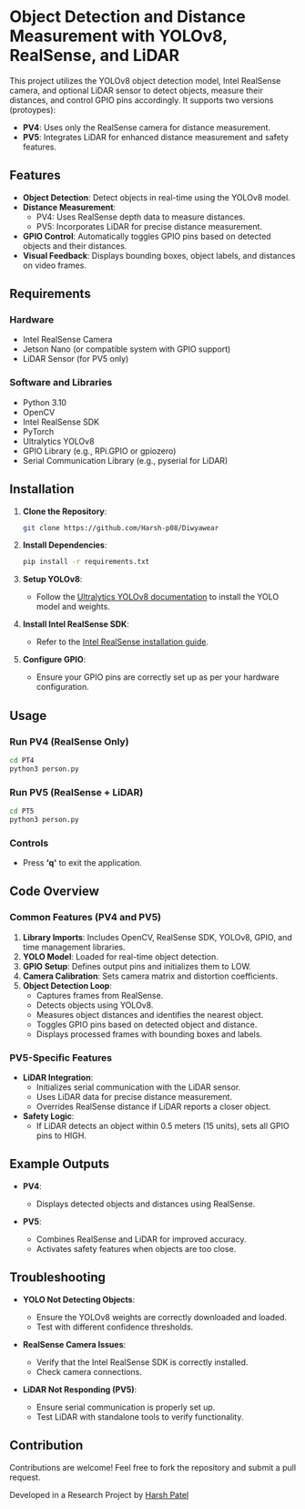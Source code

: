 # Object Detection and Distance Measurement with YOLOv8, RealSense, and LiDAR

This project utilizes the YOLOv8 object detection model, Intel RealSense camera, and optional LiDAR sensor to detect objects, measure their distances, and control GPIO pins accordingly. It supports two versions (protoypes):

- **PV4**: Uses only the RealSense camera for distance measurement.
- **PV5**: Integrates LiDAR for enhanced distance measurement and safety features.

## Features

- **Object Detection**: Detect objects in real-time using the YOLOv8 model.
- **Distance Measurement**: 
  - PV4: Uses RealSense depth data to measure distances.
  - PV5: Incorporates LiDAR for precise distance measurement.
- **GPIO Control**: Automatically toggles GPIO pins based on detected objects and their distances.
- **Visual Feedback**: Displays bounding boxes, object labels, and distances on video frames.

## Requirements

### Hardware
- Intel RealSense Camera
- Jetson Nano (or compatible system with GPIO support)
- LiDAR Sensor (for PV5 only)

### Software and Libraries
- Python 3.10
- OpenCV
- Intel RealSense SDK
- PyTorch
- Ultralytics YOLOv8
- GPIO Library (e.g., RPi.GPIO or gpiozero)
- Serial Communication Library (e.g., pyserial for LiDAR)

## Installation

1. **Clone the Repository**:
    ```bash
    git clone https://github.com/Harsh-p08/Diwyawear
    ```

2. **Install Dependencies**:
    ```bash
    pip install -r requirements.txt
    ```

3. **Setup YOLOv8**:
    - Follow the [Ultralytics YOLOv8 documentation](https://docs.ultralytics.com) to install the YOLO model and weights.

4. **Install Intel RealSense SDK**:
    - Refer to the [Intel RealSense installation guide](https://github.com/IntelRealSense/librealsense).

5. **Configure GPIO**:
    - Ensure your GPIO pins are correctly set up as per your hardware configuration.

## Usage

### Run PV4 (RealSense Only)
```bash
cd PT4
python3 person.py
```

### Run PV5 (RealSense + LiDAR)
```bash
cd PT5
python3 person.py
```

### Controls
- Press **'q'** to exit the application.

## Code Overview

### Common Features (PV4 and PV5)
1. **Library Imports**: Includes OpenCV, RealSense SDK, YOLOv8, GPIO, and time management libraries.
2. **YOLO Model**: Loaded for real-time object detection.
3. **GPIO Setup**: Defines output pins and initializes them to LOW.
4. **Camera Calibration**: Sets camera matrix and distortion coefficients.
5. **Object Detection Loop**:
   - Captures frames from RealSense.
   - Detects objects using YOLOv8.
   - Measures object distances and identifies the nearest object.
   - Toggles GPIO pins based on detected object and distance.
   - Displays processed frames with bounding boxes and labels.

### PV5-Specific Features
- **LiDAR Integration**: 
  - Initializes serial communication with the LiDAR sensor.
  - Uses LiDAR data for precise distance measurement.
  - Overrides RealSense distance if LiDAR reports a closer object.
- **Safety Logic**:
  - If LiDAR detects an object within 0.5 meters (15 units), sets all GPIO pins to HIGH.

## Example Outputs

- **PV4**:
  - Displays detected objects and distances using RealSense.

- **PV5**:
  - Combines RealSense and LiDAR for improved accuracy.
  - Activates safety features when objects are too close.

## Troubleshooting

- **YOLO Not Detecting Objects**:
  - Ensure the YOLOv8 weights are correctly downloaded and loaded.
  - Test with different confidence thresholds.

- **RealSense Camera Issues**:
  - Verify that the Intel RealSense SDK is correctly installed.
  - Check camera connections.

- **LiDAR Not Responding (PV5)**:
  - Ensure serial communication is properly set up.
  - Test LiDAR with standalone tools to verify functionality.

## Contribution

Contributions are welcome! Feel free to fork the repository and submit a pull request.


Developed in a Research Project by [Harsh Patel](https://github.com/Harsh-p08)
